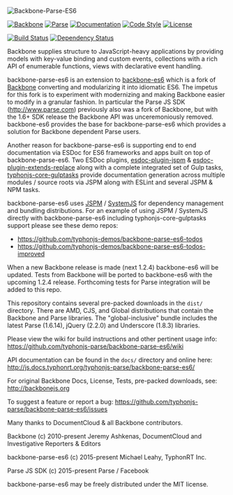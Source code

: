 ![Backbone-Parse-ES6](http://i.imgur.com/VNuAXXX.png)

[![Backbone](https://img.shields.io/badge/backbone-1.2.3-yellowgreen.svg?style=flat)](https://github.com/jashkenas/backbone)
[![Parse](https://img.shields.io/badge/parse-1.7.0-yellowgreen.svg?style=flat)](https://github.com/ParsePlatform/Parse-SDK-JS)
[![Documentation](http://js.docs.typhonrt.org/typhonjs-parse/backbone-parse-es6/badge.svg)](http://js.docs.typhonrt.org/typhonjs-parse/backbone-parse-es6/)
[![Code Style](https://img.shields.io/badge/code%20style-allman-yellowgreen.svg?style=flat)](https://en.wikipedia.org/wiki/Indent_style#Allman_style)
[![License](https://img.shields.io/badge/license-MIT-yellowgreen.svg?style=flat)](https://github.com/typhonjs/backbone-parse-es6/blob/master/LICENSE)

[![Build Status](https://travis-ci.org/typhonjs-parse/backbone-parse-es6.svg?branch=master)](https://travis-ci.org/typhonjs-parse/backbone-parse-es6)
[![Dependency Status](https://www.versioneye.com/user/projects/568e367d9c1b9802c5000019/badge.svg?style=flat)](https://www.versioneye.com/user/projects/568e367d9c1b9802c5000019)

Backbone supplies structure to JavaScript-heavy applications by providing models with key-value binding and custom events, collections with a rich API of enumerable functions, views with declarative event handling.

backbone-parse-es6 is an extension to [backbone-es6](https://github.com/typhonjs/backbone-es6) which is a fork of [Backbone](https://github.com/jashkenas/backbone) converting and modularizing it into idiomatic ES6. The impetus for this fork is to experiment with modernizing and making Backbone easier to modify in a granular fashion. In particular the Parse JS SDK (http://www.parse.com) previously also was a fork of Backbone, but with the 1.6+ SDK release the Backbone API was unceremoniously removed. backbone-es6 provides the base for backbone-parse-es6  which provides a solution for Backbone dependent Parse users. 

Another reason for backbone-parse-es6 is supporting end to end documentation via ESDoc for ES6 frameworks and apps built on top of backbone-parse-es6. Two ESDoc plugins, [esdoc-plugin-jspm](https://github.com/typhonjs/esdoc-plugin-jspm) & [esdoc-plugin-extends-replace](https://github.com/typhonjs/esdoc-plugin-extends-replace) along with a complete integrated set of Gulp tasks, [typhonjs-core-gulptasks](https://github.com/typhonjs/typhonjs-core-gulptasks) provide documentation generation across multiple modules / source roots via JSPM along with ESLint and several JSPM & NPM tasks.

backbone-parse-es6 uses [JSPM](http://www.jspm.io) / [SystemJS](https://github.com/systemjs/systemjs) for dependency management and bundling distributions. For an example of using JSPM / SystemJS directly with backbone-parse-es6 including typhonjs-core-gulptasks support please see these demo repos:
- https://github.com/typhonjs-demos/backbone-parse-es6-todos
- https://github.com/typhonjs-demos/backbone-parse-es6-todos-improved

When a new Backbone release is made (next 1.2.4) backbone-es6 will be updated. Tests from Backbone will be ported to backbone-es6 with the upcoming 1.2.4 release. Forthcoming tests for Parse integration will be added to this repo. 

This repository contains several pre-packed downloads in the `dist/` directory. There are AMD, CJS, and Global distributions that contain the Backbone and Parse libraries. The "global-inclusive" bundle includes the latest Parse (1.6.14), jQuery (2.2.0) and Underscore (1.8.3) libraries.

Please view the wiki for build instructions and other pertinent usage info:
https://github.com/typhonjs-parse/backbone-parse-es6/wiki

API documentation can be found in the `docs/` directory and online here:
http://js.docs.typhonrt.org/typhonjs-parse/backbone-parse-es6/

For original Backbone Docs, License, Tests, pre-packed downloads, see:
http://backbonejs.org

To suggest a feature or report a bug:
https://github.com/typhonjs-parse/backbone-parse-es6/issues

Many thanks to DocumentCloud & all Backbone contributors.

Backbone (c) 2010-present Jeremy Ashkenas, DocumentCloud and Investigative Reporters & Editors

backbone-parse-es6 (c) 2015-present Michael Leahy, TyphonRT Inc. 

Parse JS SDK (c) 2015-present Parse / Facebook 

backbone-parse-es6 may be freely distributed under the MIT license.
